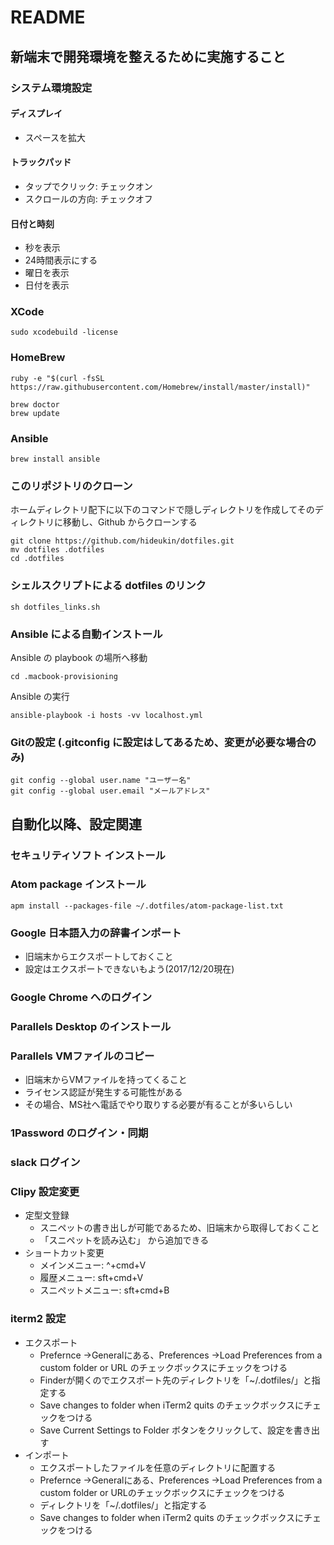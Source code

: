 # README

## 新端末で開発環境を整えるために実施すること

### システム環境設定
#### ディスプレイ
* スペースを拡大

#### トラックパッド
* タップでクリック: チェックオン
* スクロールの方向: チェックオフ

#### 日付と時刻
* 秒を表示
* 24時間表示にする
* 曜日を表示
* 日付を表示

### XCode
```
sudo xcodebuild -license
```

### HomeBrew
```
ruby -e "$(curl -fsSL https://raw.githubusercontent.com/Homebrew/install/master/install)"

brew doctor
brew update
```

### Ansible
```
brew install ansible
```

### このリポジトリのクローン
ホームディレクトリ配下に以下のコマンドで隠しディレクトリを作成してそのディレクトリに移動し、Github からクローンする  

```
git clone https://github.com/hideukin/dotfiles.git
mv dotfiles .dotfiles
cd .dotfiles
```

### シェルスクリプトによる dotfiles のリンク
```
sh dotfiles_links.sh
``` 

### Ansible による自動インストール
Ansible の playbook の場所へ移動

```
cd .macbook-provisioning
```

Ansible の実行

```
ansible-playbook -i hosts -vv localhost.yml
```

### Gitの設定 (.gitconfig に設定はしてあるため、変更が必要な場合のみ)
```
git config --global user.name "ユーザー名"
git config --global user.email "メールアドレス"
```

## 自動化以降、設定関連
### セキュリティソフト インストール

### Atom package インストール
```
apm install --packages-file ~/.dotfiles/atom-package-list.txt
```

### Google 日本語入力の辞書インポート
* 旧端末からエクスポートしておくこと
* 設定はエクスポートできないもよう(2017/12/20現在)

### Google Chrome へのログイン

### Parallels Desktop のインストール

### Parallels VMファイルのコピー
* 旧端末からVMファイルを持ってくること
* ライセンス認証が発生する可能性がある
* その場合、MS社へ電話でやり取りする必要が有ることが多いらしい

### 1Password のログイン・同期

### slack ログイン

### Clipy 設定変更
* 定型文登録
	* スニペットの書き出しが可能であるため、旧端末から取得しておくこと
	* 「スニペットを読み込む」 から追加できる
* ショートカット変更
	* メインメニュー: ^+cmd+V
	* 履歴メニュー: sft+cmd+V
	* スニペットメニュー: sft+cmd+B

### iterm2 設定
* エクスポート
	* Prefernce ->Generalにある、Preferences ->Load Preferences from a custom folder or URL のチェックボックスにチェックをつける
	* Finderが開くのでエクスポート先のディレクトリを「~/.dotfiles/」と指定する
	* Save changes to folder when iTerm2 quits のチェックボックスにチェックをつける
	* Save Current Settings to Folder ボタンをクリックして、設定を書き出す
* インポート
	* エクスポートしたファイルを任意のディレクトリに配置する
	* Prefernce ->Generalにある、Preferences ->Load Preferences from a custom folder or URLのチェックボックスにチェックをつける
	* ディレクトリを「~/.dotfiles/」と指定する
	* Save changes to folder when iTerm2 quits のチェックボックスにチェックをつける

